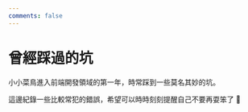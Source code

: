 ```yaml
---
comments: false
---
```


# 曾經踩過的坑

小小菜鳥進入前端開發領域的第一年，時常踩到一些莫名其妙的坑。 <br>

這邊紀錄一些比較常犯的錯誤，希望可以時時刻刻提醒自己不要再耍笨了 🫥
